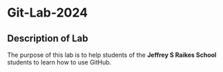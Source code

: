﻿# Git-Lab-2024
## Description of Lab
The purpose of this lab is to help students of the **Jeffrey S Raikes School** students to learn how to use GitHub.
